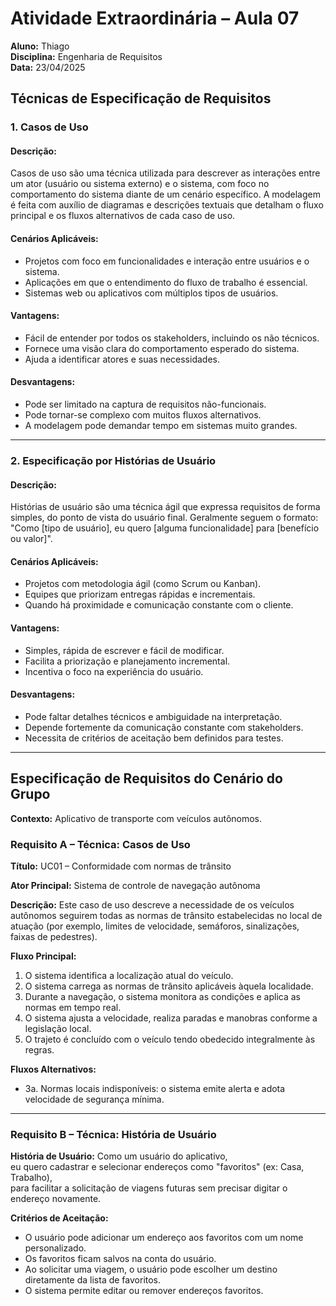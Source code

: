 # Atividade Extraordinária – Aula 07  
**Aluno:** Thiago  
**Disciplina:** Engenharia de Requisitos  
**Data:** 23/04/2025  

## Técnicas de Especificação de Requisitos

### 1. Casos de Uso

#### Descrição:
Casos de uso são uma técnica utilizada para descrever as interações entre um ator (usuário ou sistema externo) e o sistema, com foco no comportamento do sistema diante de um cenário específico. A modelagem é feita com auxílio de diagramas e descrições textuais que detalham o fluxo principal e os fluxos alternativos de cada caso de uso.

#### Cenários Aplicáveis:
- Projetos com foco em funcionalidades e interação entre usuários e o sistema.
- Aplicações em que o entendimento do fluxo de trabalho é essencial.
- Sistemas web ou aplicativos com múltiplos tipos de usuários.

#### Vantagens:
- Fácil de entender por todos os stakeholders, incluindo os não técnicos.
- Fornece uma visão clara do comportamento esperado do sistema.
- Ajuda a identificar atores e suas necessidades.

#### Desvantagens:
- Pode ser limitado na captura de requisitos não-funcionais.
- Pode tornar-se complexo com muitos fluxos alternativos.
- A modelagem pode demandar tempo em sistemas muito grandes.

---

### 2. Especificação por Histórias de Usuário

#### Descrição:
Histórias de usuário são uma técnica ágil que expressa requisitos de forma simples, do ponto de vista do usuário final. Geralmente seguem o formato: "Como [tipo de usuário], eu quero [alguma funcionalidade] para [benefício ou valor]".

#### Cenários Aplicáveis:
- Projetos com metodologia ágil (como Scrum ou Kanban).
- Equipes que priorizam entregas rápidas e incrementais.
- Quando há proximidade e comunicação constante com o cliente.

#### Vantagens:
- Simples, rápida de escrever e fácil de modificar.
- Facilita a priorização e planejamento incremental.
- Incentiva o foco na experiência do usuário.

#### Desvantagens:
- Pode faltar detalhes técnicos e ambiguidade na interpretação.
- Depende fortemente da comunicação constante com stakeholders.
- Necessita de critérios de aceitação bem definidos para testes.

---

## Especificação de Requisitos do Cenário do Grupo  
**Contexto:** Aplicativo de transporte com veículos autônomos.

### Requisito A – Técnica: Casos de Uso

**Título:** UC01 – Conformidade com normas de trânsito

**Ator Principal:** Sistema de controle de navegação autônoma

**Descrição:** Este caso de uso descreve a necessidade de os veículos autônomos seguirem todas as normas de trânsito estabelecidas no local de atuação (por exemplo, limites de velocidade, semáforos, sinalizações, faixas de pedestres).

**Fluxo Principal:**
1. O sistema identifica a localização atual do veículo.
2. O sistema carrega as normas de trânsito aplicáveis àquela localidade.
3. Durante a navegação, o sistema monitora as condições e aplica as normas em tempo real.
4. O sistema ajusta a velocidade, realiza paradas e manobras conforme a legislação local.
5. O trajeto é concluído com o veículo tendo obedecido integralmente às regras.

**Fluxos Alternativos:**
- 3a. Normas locais indisponíveis: o sistema emite alerta e adota velocidade de segurança mínima.

---

### Requisito B – Técnica: História de Usuário

**História de Usuário:**
Como um usuário do aplicativo,  
eu quero cadastrar e selecionar endereços como "favoritos" (ex: Casa, Trabalho),  
para facilitar a solicitação de viagens futuras sem precisar digitar o endereço novamente.

**Critérios de Aceitação:**
- O usuário pode adicionar um endereço aos favoritos com um nome personalizado.
- Os favoritos ficam salvos na conta do usuário.
- Ao solicitar uma viagem, o usuário pode escolher um destino diretamente da lista de favoritos.
- O sistema permite editar ou remover endereços favoritos.
